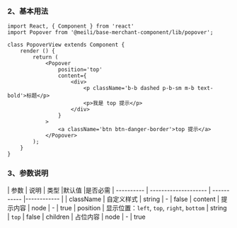 ### 2、基本用法

	import React, { Component } from 'react'
    import Popover from '@meili/base-merchant-component/lib/popover';

    class PopoverView extends Component {
        render () {
            return (
	            <Popover
		            position='top'
		            content={
		                <div>
		                    <p className='b-b dashed p-b-sm m-b text-bold'>标题</p>
		                    <p>我是 top 提示</p>
		                </div>
		            }
		        >
		            <a className='btn btn-danger-border'>top 提示</a>
		        </Popover>
		    );
        }
    }

### 3、参数说明
| 参数          | 说明                  | 类型         |默认值        |是否必需
| ----------   | -------------------- | ----------- |------------ |
| className    | 自定义样式 |    string   |   -   | false
| content       | 提示内容 |   node      |    -    | true
| position    | 显示位置：`left`, `top`, `right`, `bottom` |    string     |   `top`     | false
| children   | 占位内容 |    node     |   -      | true



